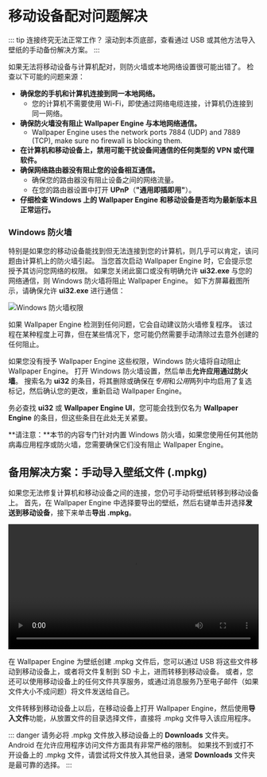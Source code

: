 # 移动设备配对问题解决

::: tip
连接终究无法正常工作？ 滚动到本页底部，查看通过 USB 或其他方法导入壁纸的手动备份解决方案。
:::

如果无法将移动设备与计算机配对，则防火墙或本地网络设置很可能出错了。 检查以下可能的问题来源：

* **确保您的手机和计算机连接到同一本地网络。**
  * 您的计算机不需要使用 Wi-Fi，即使通过网络电缆连接，计算机仍连接到同一网络。
* **确保防火墙没有阻止 Wallpaper Engine 与本地网络通信。**
  * Wallpaper Engine uses the network ports 7884 (UDP) and 7889 (TCP), make sure no firewall is blocking them.
* **在计算机和移动设备上，禁用可能干扰设备间通信的任何类型的 VPN 或代理软件。**
* **确保网络路由器没有阻止您的设备相互通信。**
    * 确保您的路由器没有阻止设备之间的网络流量。
    * 在您的路由器设置中打开 **UPnP**（**"通用即插即用"**）。
* **仔细检查 Windows 上的 Wallpaper Engine 和移动设备是否均为最新版本且正常运行。**

### Windows 防火墙

特别是如果您的移动设备能找到但无法连接到您的计算机，则几乎可以肯定，该问题由计算机上的防火墙引起。 当您首次启动 Wallpaper Engine 时，它会提示您授予其访问您网络的权限。 如果您关闭此窗口或没有明确允许 **ui32.exe** 与您的网络通信，则 Windows 防火墙将阻止 Wallpaper Engine。 如下方屏幕截图所示，请确保允许 **ui32.exe** 进行通信：

![Windows 防火墙权限](/img/faq/windows_defender.png)

如果 Wallpaper Engine 检测到任何问题，它会自动建议防火墙修复程序。 该过程在某种程度上可靠，但在某些情况下，您可能仍然需要手动清除过去意外创建的任何阻止。

如果您没有授予 Wallpaper Engine 这些权限，Windows 防火墙将自动阻止 Wallpaper Engine。 打开 Windows 防火墙设置，然后单击**允许应用通过防火墙**。 搜索名为 **ui32** 的条目，将其删除或确保在*专用*和*公用*两列中均启用了复选标记，然后确认您的更改，重新启动 Wallpaper Engine。

务必查找 **ui32** 或 **Wallpaper Engine UI**，您可能会找到仅名为 **Wallpaper Engine** 的条目，但这些条目在此处无关紧要。

**请注意：**本节的内容专门针对内置 Windows 防火墙，如果您使用任何其他防病毒应用程序或防火墙，您需要确保它们没有阻止 Wallpaper Engine。

## 备用解决方案：手动导入壁纸文件 (.mpkg)

如果您无法修复计算机和移动设备之间的连接，您仍可手动将壁纸转移到移动设备上。 首先，在 Wallpaper Engine 中选择要导出的壁纸，然后右键单击并选择**发送到移动设备**，接下来单击**导出 .mpkg**。

<video width="100%" controls autoplay loop>
  <source src="/videos/mobile_export.mp4" type="video/mp4">
  您的浏览器不支持视频标签。
</video>

在 Wallpaper Engine 为壁纸创建 .mpkg 文件后，您可以通过 USB 将这些文件移动到移动设备上，或者将文件复制到 SD 卡上，进而转移到移动设备。 或者，您还可以使用移动设备上的任何文件共享服务，或通过消息服务乃至电子邮件（如果文件大小不成问题）将文件发送给自己。

文件转移到移动设备上以后，在移动设备上打开 Wallpaper Engine，然后使用**导入文件**功能，从放置文件的目录选择文件，直接将 .mpkg 文件导入该应用程序。

::: danger
请务必将 .mpkg 文件放入移动设备上的 **Downloads** 文件夹。 Android 在允许应用程序访问文件方面具有非常严格的限制。 如果找不到或打不开设备上的 .mpkg 文件，请尝试将文件放入其他目录，通常 **Downloads** 文件夹是最可靠的选择。
:::